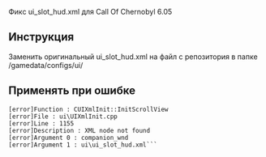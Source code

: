Фикс ui_slot_hud.xml для Call Of Chernobyl 6.05

## Инструкция
Заменить оригинальный ui_slot_hud.xml на файл с репозитория в папке /gamedata/configs/ui/

## Применять при ошибке
```[error]Expression : xml_doc.NavigateToNode(path,index)
[error]Function : CUIXmlInit::InitScrollView
[error]File : ui\UIXmlInit.cpp
[error]Line : 1155
[error]Description : XML node not found
[error]Argument 0 : companion_wnd
[error]Argument 1 : ui\ui_slot_hud.xml```
